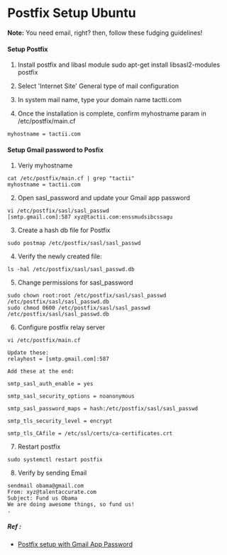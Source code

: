 # Postfix Setup Ubuntu

**Note:** You need email, right? then, follow these fudging guidelines!


#### Setup Postfix

1. Install postfix and libasl module
	sudo apt-get install libsasl2-modules postfix
	
2. Select 'Internet Site' General type of mail configuration
	
3. In system mail name, type your domain name
	tactti.com
	
4. Once the installation is complete, confirm myhostname param in /etc/postfix/main.cf
```
myhostname = tactii.com
```


#### Setup Gmail password to Posfix

1. Veriy myhostname
```
cat /etc/postfix/main.cf | grep "tactii"
myhostname = tactii.com
```

2. Open sasl_password and update your Gmail app password
```
vi /etc/postfix/sasl/sasl_passwd
[smtp.gmail.com]:587 xyz@tactii.com:enssmudsibcssagu
```

3. Create a hash db file for Postfix
```
sudo postmap /etc/postfix/sasl/sasl_passwd
```

4. Verify the newly created file:
```
ls -hal /etc/postfix/sasl/sasl_passwd.db
```

5. Change permissions for sasl_password
```
sudo chown root:root /etc/postfix/sasl/sasl_passwd /etc/postfix/sasl/sasl_passwd.db
sudo chmod 0600 /etc/postfix/sasl/sasl_passwd /etc/postfix/sasl/sasl_passwd.db
```

6. Configure postfix relay server

```
vi /etc/postfix/main.cf

Update these:
relayhost = [smtp.gmail.com]:587

Add these at the end:

smtp_sasl_auth_enable = yes

smtp_sasl_security_options = noanonymous

smtp_sasl_password_maps = hash:/etc/postfix/sasl/sasl_passwd

smtp_tls_security_level = encrypt

smtp_tls_CAfile = /etc/ssl/certs/ca-certificates.crt
```

7. Restart postfix
```
sudo systemctl restart postfix
```

8. Verify by sending Email
```
sendmail obama@gmail.com
From: xyz@talentaccurate.com
Subject: Fund us Obama
We are doing awesome things, so fund us!
.
```



##### Ref :

  * [Postfix setup with Gmail App Password](https://www.linode.com/docs/email/postfix/configure-postfix-to-send-mail-using-gmail-and-google-apps-on-debian-or-ubuntu/)

